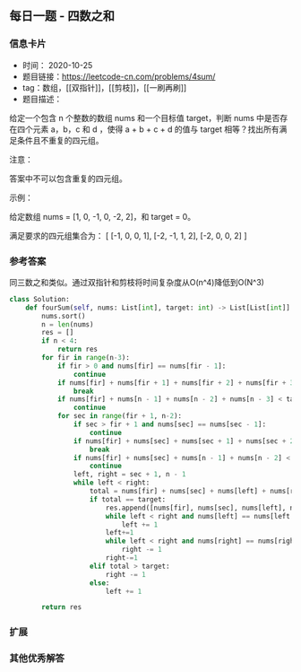 ## 每日一题 - 四数之和
### 信息卡片 

- 时间： 2020-10-25
- 题目链接：https://leetcode-cn.com/problems/4sum/
- tag：数组，[[双指针]]，[[剪枝]]，[[一刷再刷]]
- 题目描述：

给定一个包含 n 个整数的数组 nums 和一个目标值 target，判断 nums 中是否存在四个元素 a，b，c 和 d ，使得 a + b + c + d 的值与 target 相等？找出所有满足条件且不重复的四元组。

注意：

答案中不可以包含重复的四元组。

示例：

给定数组 nums = [1, 0, -1, 0, -2, 2]，和 target = 0。

满足要求的四元组集合为：
    [
    [-1,  0, 0, 1],
    [-2, -1, 1, 2],
    [-2,  0, 0, 2]
    ]




### 参考答案

同三数之和类似。通过双指针和剪枝将时间复杂度从O(n^4)降低到O(N^3)
```python
class Solution:
    def fourSum(self, nums: List[int], target: int) -> List[List[int]]:
        nums.sort()
        n = len(nums)
        res = []
        if n < 4:
            return res
        for fir in range(n-3):
            if fir > 0 and nums[fir] == nums[fir - 1]:
                continue
            if nums[fir] + nums[fir + 1] + nums[fir + 2] + nums[fir + 3] > target:
                break
            if nums[fir] + nums[n - 1] + nums[n - 2] + nums[n - 3] < target:
                continue
            for sec in range(fir + 1, n-2):
                if sec > fir + 1 and nums[sec] == nums[sec - 1]:
                    continue
                if nums[fir] + nums[sec] + nums[sec + 1] + nums[sec + 2] > target:
                    break
                if nums[fir] + nums[sec] + nums[n - 1] + nums[n - 2] < target:
                    continue
                left, right = sec + 1, n - 1
                while left < right:
                    total = nums[fir] + nums[sec] + nums[left] + nums[right]
                    if total == target:
                        res.append([nums[fir], nums[sec], nums[left], nums[right]])
                        while left < right and nums[left] == nums[left + 1]:
                            left += 1
                        left+=1
                        while left < right and nums[right] == nums[right - 1]:
                            right -= 1
                        right-=1
                    elif total > target:
                        right -= 1
                    else:
                        left += 1

        return res
```

### 扩展

### 其他优秀解答 





